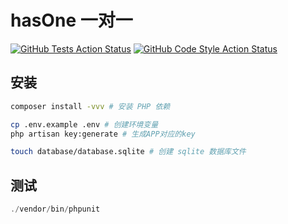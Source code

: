 # hasOne 一对一

[![GitHub Tests Action Status](https://github.com/curder/laravel-test-demo/actions/workflows/run-test.yml/badge.svg)](https://github.com/curder/laravel-test-demo/actions?query=run-test%3Ahas-one)
[![GitHub Code Style Action Status](https://github.com/curder/laravel-test-demo/actions/workflows/php-cs-fixer.yml/badge.svg)](https://github.com/curder/laravel-test-demo/actions?query=workflow%3A"Check+%26+fix+styling"+branch%3Ahas-one)

## 安装

```bash
composer install -vvv # 安装 PHP 依赖

cp .env.example .env # 创建环境变量
php artisan key:generate # 生成APP对应的key

touch database/database.sqlite # 创建 sqlite 数据库文件
```

## 测试

```php
./vendor/bin/phpunit
```
